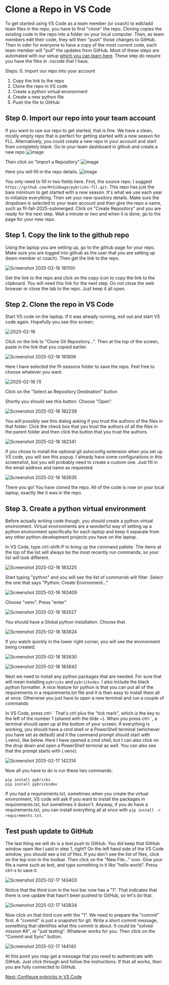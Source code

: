 # Clone a Repo in VS Code
To get started using VS Code as a team member (or coach) to edit/add team files in the repo, you have to first "clone" the repo. Cloning copies the existing code in the repo into a folder on your local computer. Then, as team members edit their code, they will then "push" those changes to GitHub. Then in oder for everyone to have a copy of the most current code, each team member will "pull" the updates from GitHub. Most of these steps are automated with our setup [which you can learn here](https://github.com/MrGibbage/fll-pybricks-vscode-tutorial/blob/main/configure-pybricks-vscode.md). These step do require you have the files in .vscode that I have.

Steps:
0. Import our repo into your account
1. Copy the link to the repo
2. Clone the repo in VS code
3. Create a python virtual environment
4. Create a new python file
5. Push the file to GitHub

## Step 0. Import our repo into your team account
If you want to use our repo to get started, that is fine. We have a clean, mostly empty repo that is perfect for getting started with a new season for FLL. Alternatively, you could create a new repo in your account and start from completely blank. Go to your team dashboard in github and create a new repo
![image](https://github.com/user-attachments/assets/d7e51b6e-4c1f-470f-bfa9-4d601b680925)

Then click on "Import a Repository"
![image](https://github.com/user-attachments/assets/f9ce8cc1-e198-4c12-bfb6-4b1c238c8efd)

Here you will fill in the repo details.
![image](https://github.com/user-attachments/assets/0f696b9b-44ea-4c16-aebf-d9cb7e918582)

You only need to fill in two fields here. First, the source repo. I suggest `https://github.com/MrGibbage/pybricks-fll.git`. This repo has just the bare minimum to get started with a new season. It's what we use each year to initialize everything. Then set your new rpository details. Make sure the dropdown is selected to your team account and then give the repo a name, such as fll-fall-2025-submerged. Click on "Create Repository" and you are ready for the next step. Wait a minute or two and when it is done, go to the page for your new repo.

## Step 1. Copy the link to the github repo
Using the laptop you are setting up, go to the github page for your repo. Make sure you are logged into github as the user that you are setting up (team member or coach). Then get the link to the repo.

![Screenshot 2025-02-16 181100](https://github.com/user-attachments/assets/af39f2ce-f6d9-4fc6-98ab-3d7943f866da)

Get the link to the repo and click on the copy icon to copy the link to the clipboard. You will need this link for the next step. Do not close the web browser or close the tab to the repo. Just keep it all open.

## Step 2. Clone the repo in VS Code

Start VS code on the laptop. If it was already running, exit out and start VS code again. Hopefully you see this screen:

![2025-02-16](https://github.com/user-attachments/assets/868596a3-2d60-4f8e-9281-e1c9526a80ec)


Click on the link to "Clone Git Repository...". Then at the top of the screen, paste in the link that you copied earlier.

![Screenshot 2025-02-16 181806](https://github.com/user-attachments/assets/62726949-7c86-4712-9871-ade2dcc32059)


Here I have selected the fll-seasons folder to save the repo. Feel free to choose whatever you want.

![2025-02-16 (1)](https://github.com/user-attachments/assets/21198cd6-6ab0-42b7-9f18-7d4182f02575)

Click on the "Select as Repository Destination" button


Shortly you should see this button. Choose "Open".

![Screenshot 2025-02-16 182239](https://github.com/user-attachments/assets/81b5e1c7-624a-4f3f-a51c-d549b643a683)


You will possibly see this dialog asking if you trust the authors of the files in that folder. Click the check box that you trust the authors of all the files in the parent folder and then click the button that you trust the authors.

![Screenshot 2025-02-16 182341](https://github.com/user-attachments/assets/b03070a5-0730-4065-8a33-f7695cfc6481)


If you chose to install the optional git autoconfig extension when you set up VS code, you will see this popup. I already have some configurations in this screenshot, but you will probably need to create a custom one. Just fill in the email address and name as requested.

![Screenshot 2025-02-16 182635](https://github.com/user-attachments/assets/f8459305-71da-4173-93bd-f72450b3d09e)


There you go! You have cloned the repo. All of the code is now on your local laptop, exactly like it was in the repo.

## Step 3. Create a python virtual environment

Before actually writing code though, you should create a python virtual environment. Virtual environments are a wonderful way of setting up a python environment specifically for each laptop and keep it separate from any other python development projects you have on the laptop.


In VS Code, type ctrl-shift-P to bring up the command pallete. The items at the top of the list will always be the most recently run commands, so your list will look different.

![Screenshot 2025-02-16 183225](https://github.com/user-attachments/assets/19121f94-ac71-4c8f-864f-1524c79e84a7)


Start typing "python" and you will see the list of commands will filter. Select the one that says "Python: Create Environment..."

![Screenshot 2025-02-16 183409](https://github.com/user-attachments/assets/9167c401-1fc5-4a10-961f-3730e712259c)


Choose "venv". Press "enter"

![Screenshot 2025-02-16 183527](https://github.com/user-attachments/assets/6902b859-c5fe-4c8d-96c2-90068b8ad9fe)


You should have a Global python installation. Choose that.

![Screenshot 2025-02-16 183624](https://github.com/user-attachments/assets/b63df736-8a3e-45de-b3d5-a67bf4c3a5a9)


If you watch quickly in the lower right corner, you will see the environment being created;

![Screenshot 2025-02-16 183830](https://github.com/user-attachments/assets/889b621c-06f3-438f-9549-e2afd655426e)

![Screenshot 2025-02-16 183842](https://github.com/user-attachments/assets/733224ed-3262-45d2-b8b3-121d3ef8d2ac)


Next we need to install any python packages that are needed. For sure that will mean installing `pybricks` and `pybricksdev`. I also include the black python formatter. A nice feature for python is that you can put all of the requirements in a requirements.txt file and it is then easy to install them all at once. Otherwise you just have to open a new terminal and run a couple of commands

In VS Code, press ctrl-\` That's ctrl plus the "tick mark", which is the key to the left of the number 1 (shared with the tilde ~). When you press ctrl-\`, a terminal should open up at the bottom of your screen. If everything is working, you should have a cmd shell or a PowerShell terminal (whichever you have set as default) and it the command prompt should start with (.venv), like below. Here I have opened a cmd shell, but I can also click on the drop down and open a PowerShell terminal as well. You can also see that the prompt starts with (.venv).

![Screenshot 2025-02-17 142314](https://github.com/user-attachments/assets/a67f6b48-3e28-43b7-8a05-b5e1468c1c36)

Now all you have to do is run these two commands:
```
pip install pybricks
pip install pybricksdev
```

If you had a requirements.txt, sometimes when you create the virtual environment, VS code will ask if you want to install the packages in requirements.txt, but sometimes it doesn't. Anyway, if you do have a requirements.txt, you can install everything all at once with `pip install -r requirements.txt`.

## Test push update to GitHub
The last thing we will do is a test push to GitHub. You did keep that GitHub window open like I said in step 1, right? On the left hand side of the VS Code window, you should see a list of files. If you don't see the list of files, click on the top icon in the toolbar. Then click on the "New File..." icon. Give your file a name such as test, and type something in it like "hello world". Press ctrl-s to save it. 


![Screenshot 2025-02-17 143403](https://github.com/user-attachments/assets/2d40f234-8f6a-42da-a6c4-faaf7b0cafea)

Notice that the third icon in the tool bar now has a "1". That indicates that there is one update that hasn't been pushed to GitHub, so let's do that.

![Screenshot 2025-02-17 143834](https://github.com/user-attachments/assets/f2ecf180-521c-4e74-9802-4469122c4e15)

Now click on that third icon with the "1". We need to prepare the "commit" first. A "commit" is just a snapshot for git. Write a short commit message, something that identifies what this commit is about. It could be "solved mission #4", or "just testing". Whatever works for you. Then click on the "Commit and Sync" button.

![Screenshot 2025-02-17 144140](https://github.com/user-attachments/assets/8d932c35-8eeb-455f-bb00-75ba2a93d522)

At this point you may get a message that you need to authenticate with GitHub. Just click through and follow the instructions. If that all works, then you are fully connected to GitHub.

[Next: Configure pybricks in VS Code](https://github.com/MrGibbage/fll-pybricks-vscode-tutorial/blob/main/configure-pybricks-vscode.md)
